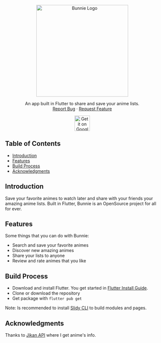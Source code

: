 <p align="center">
  <img src="https://i.imgur.com/cEXgcce.jpg" alt="Bunnie Logo" height="300">
</p>

<p align="center">
  An app built in Flutter to share and save your anime lists.
  </br>
  <a href="https://github.com/BerkSpar/Bunnie/issues">Report Bug</a>
  ·
  <a href="https://github.com/BerkSpar/Bunnie/issues">Request Feature</a>
</p>

<p align="center">
    <img alt="Get it on Google Play" title="Google Play" src="http://i.imgur.com/mtGRPuM.png" height="50">
</p>

## Table of Contents

- [Introduction](#introduction)
- [Features](#features)
- [Build Process](#build-process)
- [Acknowledgments](#acknowledgments)

## Introduction

Save your favorite animes to watch later and share with your friends your amazing anime lists. Built in Flutter, Bunnie is an OpenSource project for all for ever.

## Features

Some things that you can do with Bunnie:

* Search and save your favorite animes
* Discover new amazing animes
* Share your lists to anyone
* Review and rate animes that you like

## Build Process

* Download and install Flutter. You get started in [Flutter Install Guide](https://flutter.dev/docs/get-started/install).
* Clone or download the repository
* Get package with `flutter pub get`

Note: Is recommended to install [Slidy CLI](https://github.com/Flutterando/slidy) to build modules and pages.

## Acknowledgments

Thanks to [Jikan API](https://jikan.moe) where I get anime's info.
